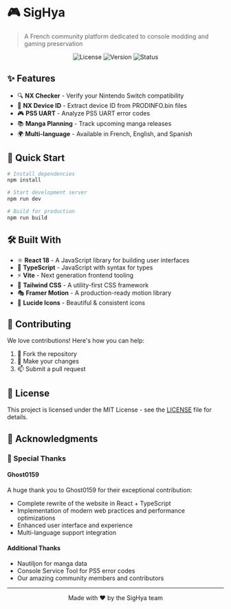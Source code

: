 # 🎮 SigHya

> A French community platform dedicated to console modding and gaming preservation

<div align="center">

![License](https://img.shields.io/badge/license-MIT-blue.svg)
![Version](https://img.shields.io/badge/version-2.1.5-green.svg)
![Status](https://img.shields.io/badge/status-active-success.svg)

</div>

## ✨ Features

- 🔍 **NX Checker** - Verify your Nintendo Switch compatibility
- 🔑 **NX Device ID** - Extract device ID from PRODINFO.bin files
- 🎮 **PS5 UART** - Analyze PS5 UART error codes
- 📚 **Manga Planning** - Track upcoming manga releases
- 🌍 **Multi-language** - Available in French, English, and Spanish

## 🚀 Quick Start

```bash
# Install dependencies
npm install

# Start development server
npm run dev

# Build for production
npm run build
```

## 🛠️ Built With

- ⚛️ **React 18** - A JavaScript library for building user interfaces
- 📘 **TypeScript** - JavaScript with syntax for types
- ⚡ **Vite** - Next generation frontend tooling
- 🎨 **Tailwind CSS** - A utility-first CSS framework
- 🎭 **Framer Motion** - A production-ready motion library
- 🎯 **Lucide Icons** - Beautiful & consistent icons

## 🤝 Contributing

We love contributions! Here's how you can help:

1. 🍴 Fork the repository
2. 🔧 Make your changes
3. 📫 Submit a pull request

## 📝 License

This project is licensed under the MIT License - see the [LICENSE](LICENSE) file for details.

## 💖 Acknowledgments

### 🌟 Special Thanks

#### Ghost0159
A huge thank you to Ghost0159 for their exceptional contribution:
- Complete rewrite of the website in React + TypeScript
- Implementation of modern web practices and performance optimizations
- Enhanced user interface and experience
- Multi-language support integration

#### Additional Thanks
- Nautiljon for manga data
- Console Service Tool for PS5 error codes
- Our amazing community members and contributors

---

<div align="center">
Made with ❤️ by the SigHya team
</div>